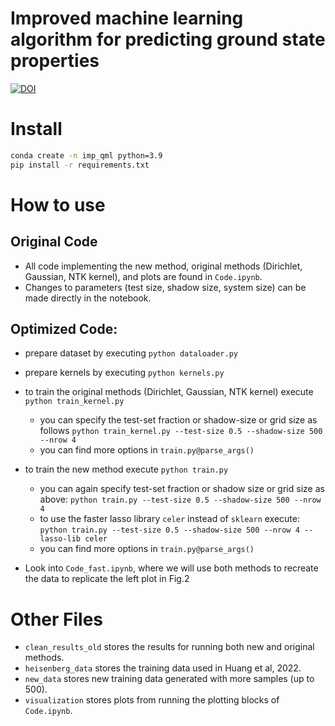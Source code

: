 # Improved machine learning algorithm for predicting ground state properties

[![DOI](https://zenodo.org/badge/540067962.svg)](https://zenodo.org/doi/10.5281/zenodo.10154893)

# Install

```bash
conda create -n imp_qml python=3.9
pip install -r requirements.txt
```

# How to use

## Original Code
* All code implementing the new method, original methods (Dirichlet, Gaussian, NTK kernel), and plots are found in `Code.ipynb`.
* Changes to parameters (test size, shadow size, system size) can be made directly in the notebook.

## Optimized Code:
* prepare dataset by executing `python dataloader.py`
* prepare kernels by executing `python kernels.py`
* to train the original methods (Dirichlet, Gaussian, NTK kernel) execute `python train_kernel.py`
  * you can specify the test-set fraction or shadow-size or grid size as follows `python train_kernel.py --test-size 0.5 --shadow-size 500 --nrow 4`
  * you can find more options in `train.py@parse_args()`
* to train the new method execute `python train.py`
  * you can again specify test-set fraction or shadow size or grid size as above:  `python train.py --test-size 0.5 --shadow-size 500 --nrow 4`
  * to use the faster lasso library `celer` instead of `sklearn` execute:  `python train.py --test-size 0.5 --shadow-size 500 --nrow 4 --lasso-lib celer`
  * you can find more options in `train.py@parse_args()`

* Look into `Code_fast.ipynb`, where we will use both methods to recreate the data to replicate the left plot in Fig.2

# Other Files
* `clean_results_old` stores the results for running both new and original methods.
* `heisenberg_data` stores the training data used in Huang et al, 2022.
* `new_data` stores new training data generated with more samples (up to 500).
* `visualization` stores plots from running the plotting blocks of `Code.ipynb`.
